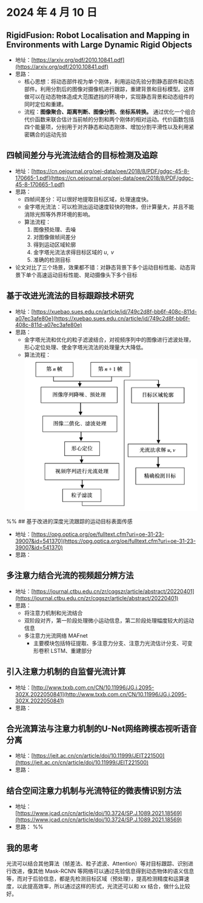 # 2024 年 4 月 10 日

## RigidFusion: Robot Localisation and Mapping in Environments with Large Dynamic Rigid Objects

- 地址：[https://arxiv.org/pdf/2010.10841.pdf](https://arxiv.org/pdf/2010.10841.pdf)
- 思路：
	- 核心思想：将动态部件视为单个刚体，利用运动先验分割静态部件和动态部件。利用分割后的图像对摄像机进行跟踪，重建背景和目标模型。这样做可以在动态物体造成大范围遮挡的环境中，实现静态背景和动态组件的同时定位和重建。
	- 流程：**图像聚合、距离判断、图像分割、坐标系转换。** 通过优化一个组合代价函数来联合估计当前帧的分割和两个刚体的相对运动。代价函数包括四个能量项，分别用于对齐静态和动态刚体、增加分割平滑性以及利用紧密耦合的运动先验

## 四帧间差分与光流法结合的目标检测及追踪

- 地址：[https://cn.oejournal.org/oej-data/oee/2018/8/PDF/gdgc-45-8-170665-1.pdf](https://cn.oejournal.org/oej-data/oee/2018/8/PDF/gdgc-45-8-170665-1.pdf)
- 思路：
	- 四帧间差分：可以很好地提取目标区域，处理速度快。
	- 金字塔光流法：可以检测出运动速度较快的物体，但计算量大，并且不能消除光照等外界环境的影响。
	- 算法流程：
		1. 图像预处理、去噪
		2. 对图像做帧间差分
		3. 得到运动区域轮廓
		4. 金字塔光流法求得目标区域的 $u, v$
		5. 准确的检测目标
- 论文对比了三个场景，效果都不错：对静态背景下多个运动目标性能、动态背景下单个高速运动目标性能、晃动摄像头下多个目标

## 基于改进光流法的目标跟踪技术研究

- 地址：[https://xuebao.sues.edu.cn/article/id/749c2d8f-bb6f-408c-811d-a07ec3afe80e](https://xuebao.sues.edu.cn/article/id/749c2d8f-bb6f-408c-811d-a07ec3afe80e)
- 思路：
	- 金字塔光流和优化的粒子滤波结合，对视频序列中的图像进行滤波处理，形心定位处理、使金字塔光流法的处理量大大降低。
	- 算法流程：
		![](images/2024-4-10/1.jpg)

%% ## 基于改进的深度光流跟踪的运动目标表面传感

- 地址：[https://opg.optica.org/oe/fulltext.cfm?uri=oe-31-23-39007&id=541370](https://opg.optica.org/oe/fulltext.cfm?uri=oe-31-23-39007&id=541370)
- 思路：


## 多注意力结合光流的视频超分辨方法

- 地址：[https://journal.ctbu.edu.cn/zr/cqgszr/article/abstract/20220401](https://journal.ctbu.edu.cn/zr/cqgszr/article/abstract/20220401)
- 思路：
	- 将注意力机制和光流结合
	- 双阶段对齐，第一阶段处理微小运动信息，第二阶段处理幅度较大的运动信息
	- 多注意力光流网络 MAFnet
		- 主要模块包括特征提取、多注意力分支、注意力光流估计分支、可变形卷积 LSTM、重建部分

## 引入注意力机制的自监督光流计算

- 地址：[http://www.txxb.com.cn/CN/10.11996/JG.j.2095-302X.2022050841](http://www.txxb.com.cn/CN/10.11996/JG.j.2095-302X.2022050841)
- 思路：



## 合光流算法与注意力机制的U-Net网络跨模态视听语音分离

- 地址：[https://jeit.ac.cn/cn/article/doi/10.11999/JEIT221500](https://jeit.ac.cn/cn/article/doi/10.11999/JEIT221500)
- 思路：


## 结合空间注意力机制与光流特征的微表情识别方法

- 地址：[https://www.jcad.cn/cn/article/doi/10.3724/SP.J.1089.2021.18569](https://www.jcad.cn/cn/article/doi/10.3724/SP.J.1089.2021.18569)
- 思路：
 %%






## 我的思考

光流可以结合其他算法（帧差法、粒子滤波、Attention）等对目标跟踪、识别进行改进，像其他 Mask-RCNN 等网络可以通过先验信息得到动态物体的语义信息等，而对于后验信息，都是先检测目标区域（预处理），提高检测精度和运算速度，以此提高效率，所以通过这样的形式，光流还可以和 xx 结合，做什么比较好。